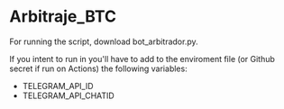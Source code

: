 # Arbitraje_BTC

For running the script, download bot_arbitrador.py. 

If you intent to run in you'll have to add to the enviroment file (or Github secret if run on Actions) the following variables:

* TELEGRAM_API_ID
* TELEGRAM_API_CHATID

